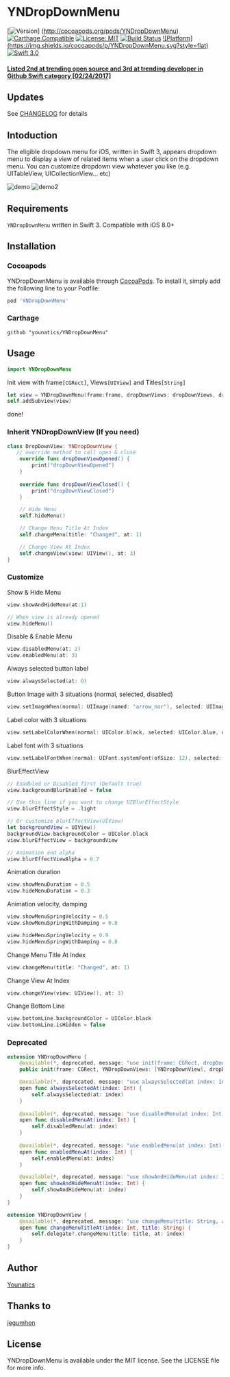 # YNDropDownMenu

[![Version](https://img.shields.io/cocoapods/v/YNDropDownMenu.svg?style=flat)]
(http://cocoapods.org/pods/YNDropDownMenu)
[![Carthage Compatible](https://img.shields.io/badge/Carthage-compatible-4BC51D.svg?style=flat)](https://github.com/Carthage/Carthage)
[![License: MIT](https://img.shields.io/badge/license-MIT-blue.svg?style=flat)](https://github.com/younatics/YNDropDownMenu/blob/master/LICENSE)
[![Build Status](https://travis-ci.org/younatics/YNDropDownMenu.svg?branch=master)](https://travis-ci.org/younatics/YNDropDownMenu)
[![Platform]
(https://img.shields.io/cocoapods/p/YNDropDownMenu.svg?style=flat)](http://cocoapods.org/pods/YNDropDownMenu)
[![Swift 3.0](https://img.shields.io/badge/Swift-3.0-orange.svg?style=flat)](https://developer.apple.com/swift/)

#### [Listed 2nd at trending open source and 3rd at trending developer in Github Swift category [02/24/2017]](https://github.com/younatics/YNDropDownMenu/blob/master/Images/2nd.PNG)

## Updates

See [CHANGELOG](https://github.com/younatics/YNDropDownMenu/blob/master/CHANGELOG.md) for details

## Intoduction
The eligible dropdown menu for iOS, written in Swift 3, appears dropdown menu to display a view of related items when a user click on the dropdown menu. You can customize dropdown view whatever you like (e.g. UITableView, UICollectionView... etc)

![demo](Images/YNDropDownMenu.gif)
![demo2](Images/YNDropDownMenu2.gif)

## Requirements

`YNDropDownMenu` written in Swift 3. Compatible with iOS 8.0+

## Installation

### Cocoapods

YNDropDownMenu is available through [CocoaPods](http://cocoapods.org). To install
it, simply add the following line to your Podfile:

```ruby
pod 'YNDropDownMenu'
```
### Carthage
```
github "younatics/YNDropDownMenu"
```
## Usage
```swift
import YNDropDownMenu
```

Init view with frame`[CGRect]`, Views`[UIView]` and Titles`[String]`
```swift
let view = YNDropDownMenu(frame:frame, dropDownViews: dropDownViews, dropDownViewTitles: ["Apple", "Banana", "Kiwi", "Pear"])
self.addSubview(view)
```
done!

### Inherit YNDropDownView (If you need)
```swift
class DropDownView: YNDropDownView {
   // override method to call open & close
    override func dropDownViewOpened() {
        print("dropDownViewOpened")
    }
    
    override func dropDownViewClosed() {
        print("dropDownViewClosed")
    }

    // Hide Menu
    self.hideMenu()

    // Change Menu Title At Index
    self.changeMenu(title: "Changed", at: 1)

    // Change View At Index 
    self.changeView(view: UIView(), at: 3)
}
```

### Customize

Show & Hide Menu 
```swift
view.showAndHideMenu(at:1)

// When view is already opened
view.hideMenu()
```

Disable & Enable Menu 
```swift
view.disabledMenu(at: 2)
view.enabledMenu(at: 3)
```

Always selected button label
```swift
view.alwaysSelected(at: 0)
```

Button Image with 3 situations (normal, selected, disabled)
```swift
view.setImageWhen(normal: UIImage(named: "arrow_nor"), selected: UIImage(named: "arrow_sel"), disabled: UIImage(named: "arrow_dim"))
```

Label color with 3 situations
```swift
view.setLabelColorWhen(normal: UIColor.black, selected: UIColor.blue, disabled: UIColor.gray)
```

Label font with 3 situations
```swift
view.setLabelFontWhen(normal: UIFont.systemFont(ofSize: 12), selected: UIFont.boldSystemFont(ofSize: 12), disabled: UIFont.systemFont(ofSize: 12))
```

BlurEffectView
```swift
// Enadbled or Disabled first (Default true)
view.backgroundBlurEnabled = false

// Use this line if you want to change UIBlurEffectStyle
view.blurEffectStyle = .light

// Or customize blurEffectView(UIView)
let backgroundView = UIView()
backgroundView.backgroundColor = UIColor.black
view.blurEffectView = backgroundView

// Animation end alpha
view.blurEffectViewAlpha = 0.7
```

Animation duration
```swift
view.showMenuDuration = 0.5
view.hideMenuDuration = 0.3
```

Animation velocity, damping
```swift
view.showMenuSpringVelocity = 0.5
view.showMenuSpringWithDamping = 0.8

view.hideMenuSpringVelocity = 0.9
view.hideMenuSpringWithDamping = 0.8
```

Change Menu Title At Index
```swift
view.changeMenu(title: "Changed", at: 1)
```

Change View At Index 
```swift
view.changeView(view: UIView(), at: 3)
```

Change Bottom Line
```swift
view.bottomLine.backgroundColor = UIColor.black
view.bottomLine.isHidden = false

```

### Deprecated
```swift
extension YNDropDownMenu {
    @available(*, deprecated, message: "use init(frame: CGRect, dropDownViews: [UIView], dropDownViewTitles: [String]) instead")
    public init(frame: CGRect, YNDropDownViews: [YNDropDownView], dropDownViewTitles: [String])

    @available(*, deprecated, message: "use alwaysSelected(at index: Int) instead")
    open func alwaysSelectedAt(index: Int) {
        self.alwaysSelected(at: index)
    }
    
    @available(*, deprecated, message: "use disabledMenu(at index: Int) instead")
    open func disabledMenuAt(index: Int) {
        self.disabledMenu(at: index)
    }
    
    @available(*, deprecated, message: "use enabledMenu(at index: Int) instead")
    open func enabledMenuAt(index: Int) {
        self.enabledMenu(at: index)
    }

    @available(*, deprecated, message: "use showAndHideMenu(at index: Int) instead")
    open func showAndHideMenuAt(index: Int) {
        self.showAndHideMenu(at: index)
    }
}

extension YNDropDownView {
    @available(*, deprecated, message: "use changeMenu(title: String, at index: Int) instead")
    open func changeMenuTitleAt(index: Int, title: String) {
        self.delegate?.changeMenu(title: title, at: index)
    }
}
```

## Author
[Younatics](http://younatics.github.io)

## Thanks to
[jegumhon](https://github.com/jegumhon)

## License
YNDropDownMenu is available under the MIT license. See the LICENSE file for more info.
